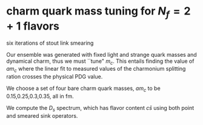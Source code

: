 # charm quark mass tuning for $N_f = 2+1$ flavors 

six iterations of stout link smearing 

Our ensemble was generated with fixed light and strange quark masses and dynamical charm, thus we must ``tune" $m_c$. This entails finding the value of $am_c$ where the linear fit to measured values of the charmonium splitting ration crosses the physical PDG value. 

We choose a set of four bare charm quark masses, $am_c$ to be 0.15,0.25,0.3,0.35, all in fm. 

We compute the $D_s$ spectrum, which has flavor content $c\bar{s}$ using both point and smeared sink operators.